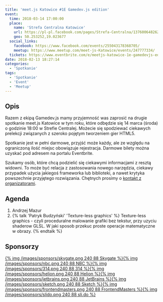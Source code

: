 ```yaml
---
title: 'meet.js Katowice #1E Gamedev.js edition'
event:
  time: 2018-03-14 17:00:00
  place:
    name: 'Strefa Centralna Katowice'
    url: https://pl-pl.facebook.com/pages/Strefa-Centralna/1376006482624106
    geo: 50.253252,19.023677
  social_links:
    facebook: https://www.facebook.com/events/255043178368705/
    meetup: https://www.meetup.com/meet-js-Katowice/events/247777334/
  tickets: https://www.eventbrite.com/e/meetjs-katowice-1e-gamedevjs-edition-tickets-43132331966
date: 2018-02-13 18:27:14
categories:
  - 'Spotkanie'
tags:
  - 'Spotkanie'
  - 'Event'
  - 'Meetup'
---
```

## Opis

Razem z ekipą Gamedev.js mamy przyjemność was zaprosić na drugie spotkanie meet.js Katowice w tym roku, które odbędzie się 14 marca (środa) o godzinie 18:00 w Strefie Centralej. Możecie się spodziewać ciekawych prelekcji związanych z szeroko pojętym tworzeniem gier HTML5.

Spotkanie jest w pełni darmowe, przyjść może każdy, ale ze względu na ograniczoną ilość miejsc obowiązuje rejestracja. Darmowe bilety można uzyskać pod adresem na portalu Eventbrite.

Szukamy osób, które chcą podzielić się ciekawymi informacjami z resztą widowni. To może być relacja z zastosowania nowego narzędzia, ciekawy przypadek użycia jakiegoś frameworka lub biblioteki, a nawet krytyka powszechnie przyjętego rozwiązania. Chętnych prosimy o [kontakt z organizatorami](/about/#Kontakt).

## Agenda

1. Andrzej Mazur
2. {% talk 'Patryk Budzyński' 'Texture-less graphics' %}
Texture-less graphics - czyli proceduralne malowanie grafiki bez tekstur, przy uzyciu shaderow GLSL. W jaki sposob przekuc proste operacje matematyczne w obrazy.
{% endtalk %}

## Sponsorzy

[{% img /images/sponsors/skygate.png 240 88 Skygate %}][skygate][{% img /images/sponsors/nbc.png 240 88 NBC %}][nbc][{% img /images/sponsors/314.png 240 88 314 %}][314tt][{% img /images/sponsors/helion.png 240 88 Helion %}][helion][{% img /images/sponsors/jetbrains.png 240 88 JetBrains %}][jetbrains][{% img /images/sponsors/sketch.png 240 88 Sketch %}][sketch][{% img /images/sponsors/frontendmasters.png 240 88 FrontendMasters %}][frontendmasters][{% img /images/sponsors/slido.png 240 88 sli.do %}][slido]

[skygate]: https://skygate.io
[nbc]: https://nbc.com.pl
[314tt]: http://314.tt
[helion]: http://helion.pl/
[jetbrains]: https://www.jetbrains.com
[sketch]: https://www.sketchapp.com
[frontendmasters]: https://frontendmasters.com
[slido]: https://www.sli.do
